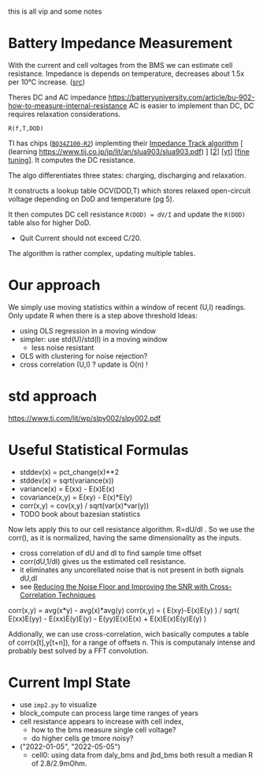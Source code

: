 this is all vip and some notes

# Battery Impedance Measurement
With the current and cell voltages from the BMS we can estimate cell resistance.
Impedance is depends on temperature, decreases about 1.5x per 10°C increase. ([src](https://www.youtube.com/watch?v=_8MzGy_tkEQ&t=69))

Theres DC and AC impedance https://batteryuniversity.com/article/bu-902-how-to-measure-internal-resistance
AC is easier to implement than DC, DC requires relaxation considerations.

`R(f,T,DOD)`

TI has chips ([`BQ34Z100-R2`](https://www.ti.com/lit/gpn/BQ34Z100-R2)) implemting their [Impedance Track algorithm](https://www.ti.com/lit/an/slua450a/slua450a.pdf)
[ (learning https://www.tij.co.jp/jp/lit/an/slua903/slua903.pdf) ]
[[2](https://www.ti.com/lit/wp/slpy002/slpy002.pdf)]
[[yt](https://www.youtube.com/watch?v=_8MzGy_tkEQ)]
[[fine tuning](https://www.ti.com/lit/an/slyt402/slyt402.pdf?ts=1695924597934)].
It computes the DC resistance.

The algo differentiates three states: charging, discharging and relaxation.

It constructs a lookup table OCV(DOD,T) which stores relaxed open-circuit voltage depending on DoD and temperature (pg 5).

It then computes DC cell resistance `R(DOD) = dV/I` and update the `R(DOD)` table also for higher DoD.

* Quit Current should not exceed C/20.

The algorithm is rather complex, updating multiple tables.

# Our approach

We simply use moving statistics within a window of recent (U,I) readings.
Only update R when there is a step above threshold
Ideas:
* using OLS regression in a moving window
* simpler: use std(U)/std(I) in a moving window
  * less noise resistant
* OLS with clustering for noise rejection?
* cross correlation (U,I) ? update is O(n) !
# std approach  




https://www.ti.com/lit/wp/slpy002/slpy002.pdf


# Useful Statistical Formulas

* stddev(x) = pct_change(x)**2
* stddev(x) = sqrt(variance(x))
* variance(x) = E(xx) - E(x)E(x)
* covariance(x,y) = E(xy) - E(x)*E(y)
* corr(x,y) = cov(x,y) / sqrt(var(x)*var(y))
* TODO book about bazesian statistics

Now lets apply this to our cell resistance algorithm. R=dU/dI .
So we use the corr(), as it is normalized, having the same dimensionality as the inputs.


* cross correlation of dU and dI to find sample time offset
* corr(dU,1/dI) gives us the estimated cell resistance.
* it eliminates any uncorellated noise that is not present in both signals dU,dI
* see [Reducing the Noise Floor and Improving the SNR with Cross-Correlation Techniques](https://www.zhinst.com/europe/en/blogs/how-reduce-noise-floor-and-improve-snr-employing-cross-correlation-techniques#Basic%20Principle) 

corr(x,y) = avg(x*y) - avg(x)*avg(y)
corr(x,y) = ( E(xy)-E(x)E(y) ) / sqrt( E(xx)E(yy) - E(xx)E(y)E(y) - E(yy)E(x)E(x) + E(x)E(x)E(y)E(y) )

Addionally, we can use cross-correlation, wich basically computes a table of corr(x[t],y[t+n]), for a range of offsets n.
This is computanaly intense and probably best solved by a FFT convolution.



# Current Impl State
* use `imp2.py` to visualize
* block_compute can process large time ranges of years
* cell resistance appears to increase with cell index, 
  * how to the bms measure single cell voltage?
  * do higher cells ge tmore noisy?
* ("2022-01-05", "2022-05-05")
  * cell0: using data from daly_bms and jbd_bms  both result a median R of 2.8/2.9mOhm.